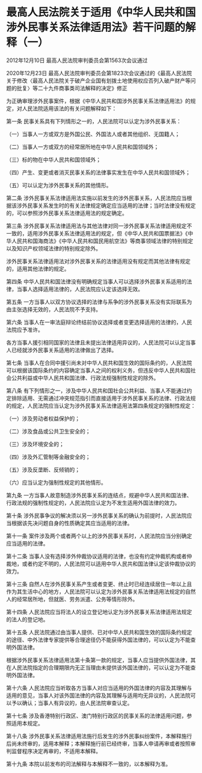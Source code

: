 # 最高人民法院关于适用《中华人民共和国涉外民事关系法律适用法》若干问题的解释（一）

2012年12月10日 最高人民法院审判委员会第1563次会议通过

2020年12月23日 最高人民法院审判委员会第1823次会议通过的《最高人民法院关于修改〈最高人民法院关于破产企业国有划拨土地使用权应否列入破产财产等问题的批复〉等二十九件商事类司法解释的决定》修正

<!-- INFO END -->

为正确审理涉外民事案件，根据《中华人民共和国涉外民事关系法律适用法》的规定，对人民法院适用该法的有关问题解释如下：

第一条 民事关系具有下列情形之一的，人民法院可以认定为涉外民事关系：

（一）当事人一方或双方是外国公民、外国法人或者其他组织、无国籍人；

（二）当事人一方或双方的经常居所地在中华人民共和国领域外；

（三）标的物在中华人民共和国领域外；

（四）产生、变更或者消灭民事关系的法律事实发生在中华人民共和国领域外；

（五）可以认定为涉外民事关系的其他情形。

第二条 涉外民事关系法律适用法实施以前发生的涉外民事关系，人民法院应当根据该涉外民事关系发生时的有关法律规定确定应当适用的法律；当时法律没有规定的，可以参照涉外民事关系法律适用法的规定确定。

第三条 涉外民事关系法律适用法与其他法律对同一涉外民事关系法律适用规定不一致的，适用涉外民事关系法律适用法的规定，但《中华人民共和国票据法》《中华人民共和国海商法》《中华人民共和国民用航空法》等商事领域法律的特别规定以及知识产权领域法律的特别规定除外。

涉外民事关系法律适用法对涉外民事关系的法律适用没有规定而其他法律有规定的，适用其他法律的规定。

第四条 中华人民共和国法律没有明确规定当事人可以选择涉外民事关系适用的法律，当事人选择适用法律的，人民法院应认定该选择无效。

第五条 一方当事人以双方协议选择的法律与系争的涉外民事关系没有实际联系为由主张选择无效的，人民法院不予支持。

第六条 当事人在一审法庭辩论终结前协议选择或者变更选择适用的法律的，人民法院应予准许。

各方当事人援引相同国家的法律且未提出法律适用异议的，人民法院可以认定当事人已经就涉外民事关系适用的法律做出了选择。

第七条 当事人在合同中援引尚未对中华人民共和国生效的国际条约的，人民法院可以根据该国际条约的内容确定当事人之间的权利义务，但违反中华人民共和国社会公共利益或中华人民共和国法律、行政法规强制性规定的除外。

第八条 有下列情形之一，涉及中华人民共和国社会公共利益、当事人不能通过约定排除适用、无需通过冲突规范指引而直接适用于涉外民事关系的法律、行政法规的规定，人民法院应当认定为涉外民事关系法律适用法第四条规定的强制性规定：

（一）涉及劳动者权益保护的；

（二）涉及食品或公共卫生安全的；

（三）涉及环境安全的；

（四）涉及外汇管制等金融安全的；

（五）涉及反垄断、反倾销的；

（六）应当认定为强制性规定的其他情形。

第九条 一方当事人故意制造涉外民事关系的连结点，规避中华人民共和国法律、行政法规的强制性规定的，人民法院应认定为不发生适用外国法律的效力。

第十条 涉外民事争议的解决须以另一涉外民事关系的确认为前提时，人民法院应当根据该先决问题自身的性质确定其应当适用的法律。

第十一条 案件涉及两个或者两个以上的涉外民事关系时，人民法院应当分别确定应当适用的法律。

第十二条 当事人没有选择涉外仲裁协议适用的法律，也没有约定仲裁机构或者仲裁地，或者约定不明的，人民法院可以适用中华人民共和国法律认定该仲裁协议的效力。

第十三条 自然人在涉外民事关系产生或者变更、终止时已经连续居住一年以上且作为其生活中心的地方，人民法院可以认定为涉外民事关系法律适用法规定的自然人的经常居所地，但就医、劳务派遣、公务等情形除外。

第十四条 人民法院应当将法人的设立登记地认定为涉外民事关系法律适用法规定的法人的登记地。

第十五条 人民法院通过由当事人提供、已对中华人民共和国生效的国际条约规定的途径、中外法律专家提供等合理途径仍不能获得外国法律的，可以认定为不能查明外国法律。

根据涉外民事关系法律适用法第十条第一款的规定，当事人应当提供外国法律，其在人民法院指定的合理期限内无正当理由未提供该外国法律的，可以认定为不能查明外国法律。

第十六条 人民法院应当听取各方当事人对应当适用的外国法律的内容及其理解与适用的意见，当事人对该外国法律的内容及其理解与适用均无异议的，人民法院可以予以确认；当事人有异议的，由人民法院审查认定。

第十七条 涉及香港特别行政区、澳门特别行政区的民事关系的法律适用问题，参照适用本规定。

第十八条 涉外民事关系法律适用法施行后发生的涉外民事纠纷案件，本解释施行后尚未终审的，适用本解释；本解释施行前已经终审，当事人申请再审或者按照审判监督程序决定再审的，不适用本解释。

第十九条 本院以前发布的司法解释与本解释不一致的，以本解释为准。

